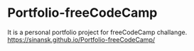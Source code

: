 # Portfolio-freeCodeCamp
It is a personal portfolio project for freeCodeCamp challange.
https://sinansk.github.io/Portfolio-freeCodeCamp/
